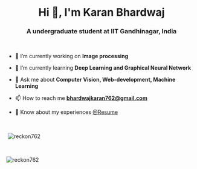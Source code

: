 <h1 align="center">Hi 👋, I'm Karan Bhardwaj</h1>
<h3 align="center">A undergraduate student at IIT Gandhinagar, India</h3>
<br>

- 🔭 I’m currently working on **Image processing**

- 🌱 I’m currently learning **Deep Learning and Graphical Neural Network**

- 💬 Ask me about **Computer Vision, Web-development, Machine Learning**

- 📫 How to reach me **bhardwajkaran762@gmail.com**

- 📄 Know about my experiences [@Resume](https://drive.google.com/file/d/1DdBungcGwvxmyd48pBfHujyiyTLOwQgB/view?usp=sharing)
<br>

<div>
  <p>&nbsp;<img align="center" src="https://github-readme-stats.vercel.app/api?username=reckon762&show_icons=true&locale=en&theme=tokyonight" alt="reckon762" /></p><br>
  <p><img align="center" src="https://github-readme-streak-stats.herokuapp.com/?user=reckon762&theme=tokyonight" alt="reckon762" /></p>
</div>


